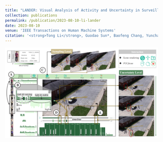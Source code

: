 ```yaml
---
title: "LANDER: Visual Analysis of Activity and Uncertainty in Surveillance Video"
collection: publications
permalink: /publication/2023-08-10-li-lander
date: 2023-08-10
venue: 'IEEE Transactions on Human Machine Systems'
citation: '<strong>Tong Li</strong>, Guodao Sun*, Baofeng Chang, Yunchao Wang, Qi Jiang, Yuanzhong Ying, Li Jiang, Haixia Wang & Ronghua Liang. <i> IEEE Transactions on Human Machine Systems (in Minor revision). </i>'
---
```


<img src="/images/Lander.png" />
